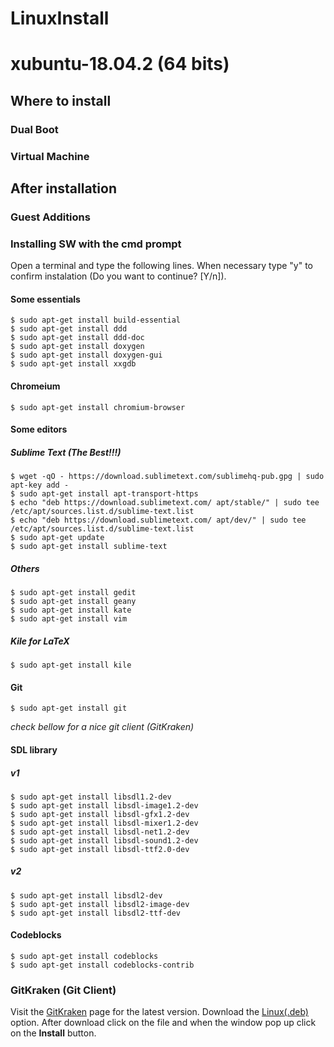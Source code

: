 # LinuxInstall
# xubuntu-18.04.2 (64 bits)

## Where to install
### Dual Boot
### Virtual Machine

## After installation
### Guest Additions
### Installing SW with the cmd prompt
Open a terminal and type the following lines. When necessary type "y" to confirm instalation (Do you want to continue? [Y/n]).

#### Some essentials
```
$ sudo apt-get install build-essential
$ sudo apt-get install ddd
$ sudo apt-get install ddd-doc
$ sudo apt-get install doxygen
$ sudo apt-get install doxygen-gui
$ sudo apt-get install xxgdb
```
#### Chrom~~e~~ium
```
$ sudo apt-get install chromium-browser
```

#### Some editors
##### Sublime Text (The Best!!!)
```
$ wget -qO - https://download.sublimetext.com/sublimehq-pub.gpg | sudo apt-key add -
$ sudo apt-get install apt-transport-https
$ echo "deb https://download.sublimetext.com/ apt/stable/" | sudo tee /etc/apt/sources.list.d/sublime-text.list
$ echo "deb https://download.sublimetext.com/ apt/dev/" | sudo tee /etc/apt/sources.list.d/sublime-text.list
$ sudo apt-get update
$ sudo apt-get install sublime-text
```
##### Others
```
$ sudo apt-get install gedit
$ sudo apt-get install geany
$ sudo apt-get install kate
$ sudo apt-get install vim
```

##### Kile for LaTeX
```
$ sudo apt-get install kile
```

#### Git
```
$ sudo apt-get install git
```
*check bellow for a nice git client (GitKraken)*

#### SDL library
##### v1
```
$ sudo apt-get install libsdl1.2-dev
$ sudo apt-get install libsdl-image1.2-dev
$ sudo apt-get install libsdl-gfx1.2-dev
$ sudo apt-get install libsdl-mixer1.2-dev
$ sudo apt-get install libsdl-net1.2-dev
$ sudo apt-get install libsdl-sound1.2-dev
$ sudo apt-get install libsdl-ttf2.0-dev
```
##### v2
```
$ sudo apt-get install libsdl2-dev
$ sudo apt-get install libsdl2-image-dev
$ sudo apt-get install libsdl2-ttf-dev
```

#### Codeblocks
```
$ sudo apt-get install codeblocks
$ sudo apt-get install codeblocks-contrib
```
### GitKraken (Git Client)
Visit the [GitKraken](https://www.gitkraken.com/download) page for the latest version. Download the [Linux(.deb)](https://www.gitkraken.com/download/linux-deb) option. After download click on the file and when the window pop up click on the **Install** button.